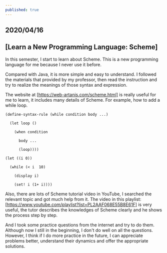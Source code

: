 ```yaml
---
published: true
---
```

## 2020/04/16 
## [Learn a New Programming Language: Scheme]

In this semester, I start to learn about Scheme. This is a new programming language for me because I never use it before. 

Compared with Java, it is more simple and easy to understand. I followed the materials that provided by my professor, then read the instruction and try to realize the meanings of those syntax and expression.

The website at [https://web-artanis.com/scheme.html] is really useful for me to learn, it includes many details of Scheme. For example, how to add a while loop.


    (define-syntax-rule (while condition body ...)

      (let loop ()
    
        (when condition
    
          body ...
      
          (loop))))

    (let ((i 0))

      (while (< i  10)
  
        (display i)
    
        (set! i (1+ i))))
    

Also, there are lots of Scheme tutorial video in YouTube, I searched the relevant topic and got much help from it. The video in this playlist: [https://www.youtube.com/playlist?list=PL2AAF068E55B8E61F] is very useful, the tutor describes the knowledges of Scheme clearly and he shows the process step by step.

And I took some practice questions from the internet and try to do them. Although now I still in the beginning, I don't do well on all the questions. However, I think if I do more practice in the future, I can appreciate problems better, understand their dynamics and offer the appropriate solutions.
